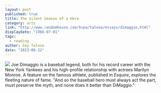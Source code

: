 ```yaml
---
layout: post
published: true
title: The Silent Season of a Hero
category: arts
link: "http://www.randomhouse.com/kvpa/talese/essays/dimaggio.html"
displaydate: "1966-07-01"
tags: 
  - reading
author: Gay Talese
date: "2013-08-22"
---
```


![](http://upload.wikimedia.org/wikipedia/commons/b/bd/DiMaggio_cropped.jpg)
Joe Dimaggio is a baseball legend, both for his record career with the New York Yankees and his high-profile relationship with actrees Marilyn Monroe. A feature on the famous athlete, published in _Esquire_, explores the fleeting nature of fame. "And so the baseball hero must always act the part, must preserve the myth, and none does it better than DiMaggio."